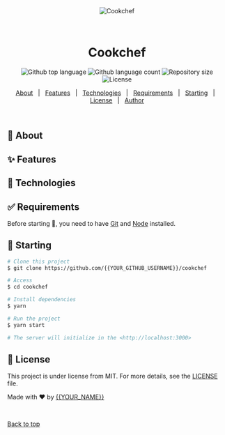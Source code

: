 <div align="center" id="top"> 
  <img src="./.github/app.gif" alt="Cookchef" />

  &#xa0;

  <!-- <a href="https://cookchef.netlify.app">Demo</a> -->
</div>

<h1 align="center">Cookchef</h1>

<p align="center">
  <img alt="Github top language" src="https://img.shields.io/github/languages/top/{{YOUR_GITHUB_USERNAME}}/cookchef?color=56BEB8">

  <img alt="Github language count" src="https://img.shields.io/github/languages/count/{{YOUR_GITHUB_USERNAME}}/cookchef?color=56BEB8">

  <img alt="Repository size" src="https://img.shields.io/github/repo-size/{{YOUR_GITHUB_USERNAME}}/cookchef?color=56BEB8">

  <img alt="License" src="https://img.shields.io/github/license/{{YOUR_GITHUB_USERNAME}}/cookchef?color=56BEB8">

  <!-- <img alt="Github issues" src="https://img.shields.io/github/issues/{{YOUR_GITHUB_USERNAME}}/cookchef?color=56BEB8" /> -->

  <!-- <img alt="Github forks" src="https://img.shields.io/github/forks/{{YOUR_GITHUB_USERNAME}}/cookchef?color=56BEB8" /> -->

  <!-- <img alt="Github stars" src="https://img.shields.io/github/stars/{{YOUR_GITHUB_USERNAME}}/cookchef?color=56BEB8" /> -->
</p>

<!-- Status -->

<!-- <h4 align="center"> 
	🚧  Cookchef 🚀 Under construction...  🚧
</h4> 

<hr> -->

<p align="center">
  <a href="#dart-about">About</a> &#xa0; | &#xa0; 
  <a href="#sparkles-features">Features</a> &#xa0; | &#xa0;
  <a href="#rocket-technologies">Technologies</a> &#xa0; | &#xa0;
  <a href="#white_check_mark-requirements">Requirements</a> &#xa0; | &#xa0;
  <a href="#checkered_flag-starting">Starting</a> &#xa0; | &#xa0;
  <a href="#memo-license">License</a> &#xa0; | &#xa0;
  <a href="https://github.com/{{YOUR_GITHUB_USERNAME}}" target="_blank">Author</a>
</p>

<br>

## :dart: About ##

<!-- Description du projet a faire -->

## :sparkles: Features ##

<!-- :heavy_check_mark: Feature 1;\
:heavy_check_mark: Feature 2;\
:heavy_check_mark: Feature 3; -->

## :rocket: Technologies ##

<!-- The following tools were used in this project:

- [Expo](https://expo.io/)
- [Node.js](https://nodejs.org/en/)
- [React](https://pt-br.reactjs.org/)
- [React Native](https://reactnative.dev/)
- [TypeScript](https://www.typescriptlang.org/) -->

## :white_check_mark: Requirements ##

Before starting :checkered_flag:, you need to have [Git](https://git-scm.com) and [Node](https://nodejs.org/en/) installed.

## :checkered_flag: Starting ##

```bash
# Clone this project
$ git clone https://github.com/{{YOUR_GITHUB_USERNAME}}/cookchef

# Access
$ cd cookchef

# Install dependencies
$ yarn

# Run the project
$ yarn start

# The server will initialize in the <http://localhost:3000>
```

## :memo: License ##

This project is under license from MIT. For more details, see the [LICENSE](LICENSE.md) file.


Made with :heart: by <a href="https://github.com/{{YOUR_GITHUB_USERNAME}}" target="_blank">{{YOUR_NAME}}</a>

&#xa0;

<a href="#top">Back to top</a>
